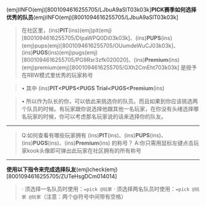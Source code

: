 (emj)INFO(emj)[8001094616255705/LJbuA9aSlT03k03k]**PICK赛季如何选择优秀的队员**(emj)INFO(emj)[8001094616255705/LJbuA9aSlT03k03k]

> 在社区里，(ins)**PIT**(ins)(emj)pit(emj)[8001094616255705/DIpaWPQ0Di03k03k]、(ins)**PUPS**(ins)(emj)pups(emj)[8001094616255705/OUumdeWuCJ03k03k]、(ins)**PUGS**(ins)(emj)pugs(emj)[8001094616255705/PG9Rsr3zfk020020]、(ins)**Premium**(ins)(emj)premium(emj)[8001094616255705/GXh2CmEht703k03k] 是授予 在RBW模式里优秀的玩家称号

> • 其中 (ins)**PIT<PUPS<PUGS Trial<PUGS<Premium**(ins)

> • 所以作为队长的你，可以依此来挑选你的队员。而且如果到你应该挑选两个队员的时候。有玩家跟你说选择他跟其他一名玩家，在你没有头绪选择哪名玩家的时候，你可以考虑那名玩家说的话来选择你的队友。
---
> Q:如何查看有哪些玩家拥有 (ins)**PIT**(ins)、(ins)**PUPS**(ins)、(ins)**PUGS**(ins)、(ins)**Premium**(ins) 的称号？
A:你只需用鼠标左键点击玩家kook头像即可弹出此玩家在社区拥有的所有称号
---

 **使用以下指令来完成选择队友**(emj)check(emj)[8001094616255705/ZUTeHsgDCm014014]
> · 须选择一名队员时使用：`=pick @玩家`
· 须选择两名队员时使用：`=pick @玩家 @玩家`（注意：两个@符号中间带有空格）
